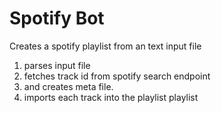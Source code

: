 # Spotify Bot
Creates a spotify playlist from an text input file

1. parses input file
2. fetches track id from spotify search endpoint
3.  and creates meta file.
4. imports each track into the playlist playlist